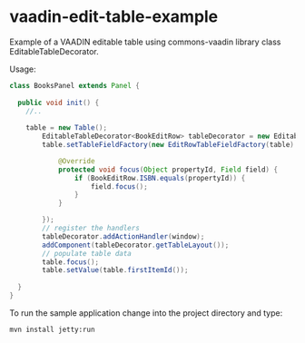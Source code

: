 vaadin-edit-table-example
=========================

Example of a VAADIN editable table using commons-vaadin library class EditableTableDecorator.

Usage:

```java
class BooksPanel extends Panel {
  
  public void init() {
    //..
    
    table = new Table();
		EditableTableDecorator<BookEditRow> tableDecorator = new EditableTableDecorator<BookEditRow>(table, BookEditRow.class);
		table.setTableFieldFactory(new EditRowTableFieldFactory(table) {

			@Override
			protected void focus(Object propertyId, Field field) {
				if (BookEditRow.ISBN.equals(propertyId)) {
					field.focus();
				}
			}

		});
		// register the handlers
		tableDecorator.addActionHandler(window);
		addComponent(tableDecorator.getTableLayout());
		// populate table data
		table.focus();
		table.setValue(table.firstItemId());
		
  }
}
```

To run the sample application change into the project directory and type:

    mvn install jetty:run
